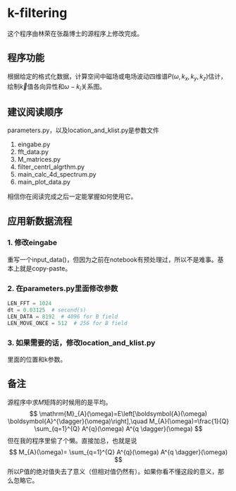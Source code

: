 # k-filtering

这个程序由林荣在张磊博士的源程序上修改完成。

## 程序功能

根据给定的格式化数据，计算空间中磁场或电场波动四维谱$P(\omega,k_x,k_y,k_z)$估计，绘制$\vec k$值各向异性和$\omega-k_i$关系图。

## 建议阅读顺序

parameters.py，以及location_and_klist.py是参数文件

1. eingabe.py
2. fft_data.py
3. M_matrices.py
4. filter_centrl_algrthm.py
5. main_calc_4d_spectrum.py
6. main_plot_data.py

相信你在阅读完成之后一定能掌握如何使用它。

## 应用新数据流程

### 1. 修改eingabe

重写一个input_data()，但因为之前在notebook有预处理过，所以不是难事。基本上就是copy-paste。

### 2. 在parameters.py里面修改参数

```python
LEN_FFT = 1024
dt = 0.03125  # second(s)
LEN_DATA = 8192  # 4096 for B field
LEN_MOVE_ONCE = 512  # 256 for B field
```

### 3. 如果需要的话，修改location_and_klist.py

里面的位置和k参数。

## 备注

源程序中求$M$矩阵的时候用的是平均。
$$
\mathrm{M}_{A}(\omega)=E\left[\boldsymbol{A}(\omega) \boldsymbol{A}^{\dagger}(\omega)\right],\quad M_{A}(\omega)=\frac{1}{Q} \sum_{q=1}^{Q} A^{q}(\omega) A^{q \dagger}(\omega)
$$
但在我的程序里偷了个懒。直接加总，也就是说
$$
M_{A}(\omega)= \sum_{q=1}^{Q} A^{q}(\omega) A^{q \dagger}(\omega)
$$
所以P值的绝对值失去了意义（但相对值仍然有）。如果你看不懂这段的意义，那么忽略它。